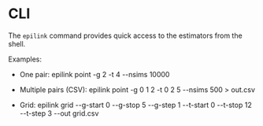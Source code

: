 # CLI

The `epilink` command provides quick access to the estimators from the shell.

Examples:

- One pair:
  epilink point -g 2 -t 4 --nsims 10000

- Multiple pairs (CSV):
  epilink point -g 0 1 2 -t 0 2 5 --nsims 500 > out.csv

- Grid:
  epilink grid --g-start 0 --g-stop 5 --g-step 1 --t-start 0 --t-stop 12 --t-step 3 --out grid.csv
